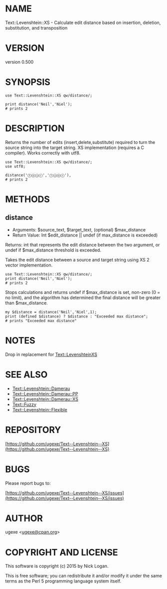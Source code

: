 # NAME

Text::Levenshtein::XS - Calculate edit distance based on insertion, deletion, substitution, and transposition

# VERSION

version 0.500

# SYNOPSIS

    use Text::Levenshtein::XS qw/distance/;

    print distance('Neil','Niel');
    # prints 2

# DESCRIPTION

Returns the number of edits (insert,delete,substitute) required to turn the source string into the target string. XS implementation (requires a C compiler). Works correctly with utf8.

    use Text::Levenshtein::XS qw/distance/;
    use utf8;

    distance('ⓕⓞⓤⓡ','ⓕⓤⓞⓡ'), 
    # prints 2

# METHODS

## distance

- Arguments: $source\_text, $target\_text, (optional) $max\_distance
- Return Value: Int $edit\_distance || undef (if max\_distance is exceeded)

Returns: int that represents the edit distance between the two argument, or undef if $max\_distance threshold is exceeded.

Takes the edit distance between a source and target string using XS 2 vector implementation.

    use Text::Levenshtein::XS qw/distance/;
    print distance('Neil','Niel');
    # prints 2

Stops calculations and returns undef if $max\_distance is set, non-zero (0 = no limit), and the algorithm has determined the final distance will be greater than $max\_distance.

    my $distance = distance('Neil','Niel',1);
    print (defined $distance) ? $distance : "Exceeded max distance";
    # prints "Exceeded max distance"

# NOTES

Drop in replacement for [Text::LevenshteinXS](https://metacpan.org/pod/Text::LevenshteinXS)

# SEE ALSO

- [Text::Levenshtein::Damerau](https://metacpan.org/pod/Text::Levenshtein::Damerau)
- [Text::Levenshtein::Damerau::PP](https://metacpan.org/pod/Text::Levenshtein::Damerau::PP)
- [Text::Levenshtein::Damerau::XS](https://metacpan.org/pod/Text::Levenshtein::Damerau::XS)
- [Text::Fuzzy](https://metacpan.org/pod/Text::Fuzzy)
- [Text::Levenshtein::Flexible](https://metacpan.org/pod/Text::Levenshtein::Flexible)

# REPOSITORY

[https://github.com/ugexe/Text--Levenshtein--XS](https://github.com/ugexe/Text--Levenshtein--XS)

# BUGS

Please report bugs to:

[https://github.com/ugexe/Text--Levenshtein--XS/issues](https://github.com/ugexe/Text--Levenshtein--XS/issues)

# AUTHOR

ugexe &lt;ugexe@cpan.org>

# COPYRIGHT AND LICENSE

This software is copyright (c) 2015 by Nick Logan.

This is free software; you can redistribute it and/or modify it under
the same terms as the Perl 5 programming language system itself.
